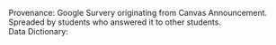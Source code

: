 Provenance: Google Survery originating from Canvas Announcement. Spreaded by students who answered it to other students. \
Data Dictionary: 
